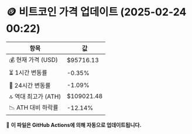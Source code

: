 # 🪙 비트코인 가격 업데이트 (2025-02-24 00:22)

| 항목                | 값 |
|--------------------|----------------|
| 💰 현재 가격 (USD) | $95716.13 |
| ⏳ 1시간 변동률    | -0.35% |
| 📆 24시간 변동률   | -1.09% |
| 🔝 역대 최고가 (ATH) | $109021.48 |
| 📉 ATH 대비 하락률 | -12.14% |

🔄 **이 파일은 GitHub Actions에 의해 자동으로 업데이트됩니다.**
